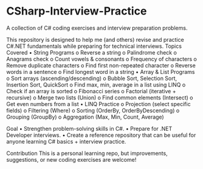 # CSharp-Interview-Practice

A collection of C# coding exercises and interview preparation problems.

This repository is designed to help me (and others) revise and practice C#.NET fundamentals while preparing for technical interviews.
Topics Covered
•	String Programs
    o	Reverse a string
    o	Palindrome check
    o	Anagrams check
    o	Count vowels & consonants
    o	Frequency of characters
    o	Remove duplicate characters
    o	Find first non-repeated character
    o	Reverse words in a sentence
    o	Find longest word in a string
•	Array & List Programs
    o	Sort arrays (ascending/descending)
    o	Bubble Sort, Selection Sort, Insertion Sort, QuickSort
    o	Find max, min, average in a list using LINQ
    o	Check if an array is sorted
    o	Fibonacci series
    o	Factorial (iterative + recursive)
    o	Merge two lists (Union)
    o	Find common elements (Intersect)
    o	Get even numbers from a list
•	LINQ Practice
    o	Projection (select specific fields)
    o	Filtering (Where)
    o	Sorting (OrderBy, OrderByDescending)
    o	Grouping (GroupBy)
    o	Aggregation (Max, Min, Count, Average)

Goal
•	Strengthen problem-solving skills in C#.
•	Prepare for .NET Developer interviews.
•	Create a reference repository that can be useful for anyone learning C# basics + interview practice.

  Contribution
This is a personal learning repo, but improvements, suggestions, or new coding exercises are welcome!


